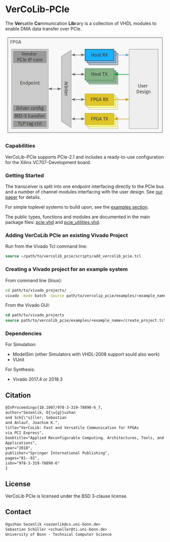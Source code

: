 VerCoLib-PCIe
=============

The **Ver**satile **Co**mmunication **Lib**rary is a collection of VHDL modules to enable DMA data transfer over PCIe.

![Overview](./transceiver.png)

### Capabilities

VerCoLib-PCIe supports PCIe-2.1 and includes a ready-to-use configuration for the Xilinx VC707-Development board.

### Getting Started

The transceiver is split into one endpoint interfacing directly to the PCIe bus
and a number of channel modules interfacing with the user design.
See [our paper](https://www.ti.uni-bonn.de/static/research/publications/arc_2018_vercolib.pdf) for details.

For simple toplevel systems to build upon, see the [examples section](./examples).

The public types, functions and modules are documented in the main package files:
[pcie.vhd](./hardware/src/pcie.vhd) and [pcie_utilities.vhd](./hardware/src/pcie_utilities.vhd).


### Adding VerCoLib PCIe an existing Vivado Project
Run from the Vivado Tcl command line:
```tcl
source ~/path/to/vercolib_pcie/scripts/add_vercolib_pcie.tcl
```

### Creating a Vivado project for an example system
From command line (linux):
```bash
cd path/to/vivado_projects/
vivado -mode batch -source path/to/vercolip_pcie/examples/<example_name>/create_project.tcl
```

From the Vivado GUI:
```tcl
cd path/to/vivado_projects
source path/to/vercolib_pcie/examples/<example_name>/create_project.tcl
```


### Dependencies
For Simulation:
* ModelSim (other Simulators with  VHDL-2008 support sould also work)
* VUnit

For Synthesis:
* Vivado 2017.4 or 2018.3


Citation
--------
```
@InProceedings{10.1007/978-3-319-78890-6_7,
author="Sezenlik, O{\u{g}}uzhan
and Sch{\"u}ller, Sebastian
and Anlauf, Joachim K.",
title="VerCoLib: Fast and Versatile Communication for FPGAs via PCI Express",
booktitle="Applied Reconfigurable Computing. Architectures, Tools, and Applications",
year="2018",
publisher="Springer International Publishing",
pages="81--92",
isbn="978-3-319-78890-6"
}

```

License
-------

VerCoLib PCIe is licensed under the BSD 3-clause license.

Contact
-------

```
Oguzhan Sezenlik <sezenlik@cs.uni-bonn.de>
Sebastian Schüller <schueller@ti.uni-bonn.de>
University of Bonn - Technical Computer Science
```
